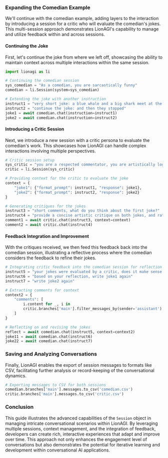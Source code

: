 
### Expanding the Comedian Example

We'll continue with the comedian example, adding layers to the interaction by introducing a session for a critic who will evaluate the comedian's jokes. This multi-session approach demonstrates LionAGI's capability to manage and utilize feedback within and across sessions.

#### Continuing the Joke

First, let's continue the joke from where we left off, showcasing the ability to maintain context across multiple interactions within the same session.

```python
import lionagi as li

# Continuing the comedian session
sys_comedian = "As a comedian, you are sarcastically funny"
comedian = li.Session(system=sys_comedian)

# Extending the joke with another instruction
instruct1 = "very short joke: a blue whale and a big shark meet at the bar and start dancing"
instruct2 = "continue the joke: and then they stopped"
joke1 = await comedian.chat(instruction=instruct1)
joke2 = await comedian.chat(instruction=instruct2)
```

#### Introducing a Critic Session

Next, we introduce a new session with a critic persona to evaluate the comedian's work. This showcases how LionAGI can handle complex interactions involving multiple perspectives.

```python
# Critic session setup
sys_critic = "you are a respected commentator, you are artistically logical"
critic = li.Session(sys_critic)

# Providing context for the critic to evaluate the joke
context = {
    "joke1": {"format_prompt": instruct1, "response": joke1},
    "joke2": {"format_prompt": instruct2, "response": joke2}
}

# Generating critiques for the jokes
instruct3 = "short comments, what do you think about the first joke?"
instruct4 = "provide a concise artistic critique on both jokes, and rate from 1-10"
comment1 = await critic.chat(instruct3, context=context)
comment2 = await critic.chat(instruct4)
```

#### Feedback Integration and Improvement

With the critiques received, we then feed this feedback back into the comedian session, illustrating a reflective process where the comedian considers the feedback to refine their jokes.

```python
# Integrating critic feedback into the comedian session for reflection and improvement
instruct5 = "your jokes were evaluated by a critic, does it make sense to you? why?"
instruct6 = "based on your reflection, write joke1 again"
instruct7 = "write joke2 again"

# Extracting comments for context
context2 = {
    "comments": [
        i.content for _, i in 
        critic.branches['main'].filter_messages_by(sender='assistant').iterrows()
    ]
}

# Reflecting on and revising the jokes
reflect = await comedian.chat(instruct5, context=context2)
joke11 = await comedian.chat(instruct6)
joke22 = await comedian.chat(instruct7)
```

### Saving and Analyzing Conversations

Finally, LionAGI enables the export of session messages to formats like CSV, facilitating further analysis or record-keeping of the conversational dynamics.

```python
# Exporting messages to CSV for both sessions
comedian.branches['main'].messages.to_csv('comedian.csv')
critic.branches['main'].messages.to_csv('critic.csv')
```

### Conclusion

This guide illustrates the advanced capabilities of the `Session` object in managing intricate conversational scenarios within LionAGI. By leveraging multiple sessions, context management, and the integration of feedback, developers can create rich, interactive experiences that adapt and improve over time. This approach not only enhances the engagement level of conversations but also demonstrates the potential for iterative learning and development within conversational AI applications.